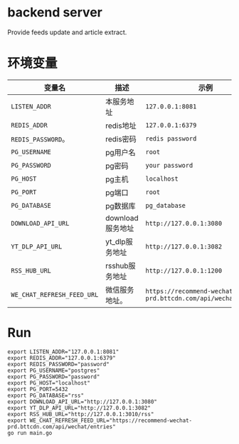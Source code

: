 # backend server

Provide feeds update and article extract.

# 环境变量

| 变量名                     | 描述                      | 示例                  |
|---------------------------|--------------------------|---------------------- |
| `LISTEN_ADDR`             | 本服务地址                | `127.0.0.1:8081`       |
| `REDIS_ADDR`              | redis地址                | `127.0.0.1:6379`       |
| `REDIS_PASSWORD`。        | redis密码                | `redis password`       |
| `PG_USERNAME`             | pg用户名                 | `root`                 |
| `PG_PASSWORD`             | pg密码                   | `your password`        |
| `PG_HOST`                 | pg主机                   | `localhost`            |
| `PG_PORT`                 | pg端口                   | `root`                 |
| `PG_DATABASE`             | pg数据库                 | `pg_database`           |
| `DOWNLOAD_API_URL`        | download服务地址          | `http://127.0.0.1:3080`|
| `YT_DLP_API_URL`          | yt_dlp服务地址            | `http://127.0.0.1:3082`|
| `RSS_HUB_URL`             | rsshub服务地址            | `http://127.0.0.1:1200`|
| `WE_CHAT_REFRESH_FEED_URL`| 微信服务地址。             | `https://recommend-wechat-prd.bttcdn.com/api/wechat/entries`|


# Run

```
export LISTEN_ADDR="127.0.0.1:8081"
export REDIS_ADDR="127.0.0.1:6379"
export REDIS_PASSWORD="password"
export PG_USERNAME="postgres"
export PG_PASSWORD="password"
export PG_HOST="localhost"
export PG_PORT=5432
export PG_DATABASE="rss"
export DOWNLOAD_API_URL="http://127.0.0.1:3080"
export YT_DLP_API_URL="http://127.0.0.1:3082"
export RSS_HUB_URL="http://127.0.0.1:3010/rss"
export WE_CHAT_REFRESH_FEED_URL="https://recommend-wechat-prd.bttcdn.com/api/wechat/entries"
go run main.go
```

    
